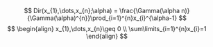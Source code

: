 $$
Dir(x_{1},\dots,x_{n};\alpha) = \frac{\Gamma(\alpha n)}{\Gamma(\alpha)^{n}}\prod_{i=1}^{n}x_{i}^{\alpha-1}
$$
$$
\begin{align}
x_{1},\dots,x_{n}\geq 0 \\
\sum\limits_{i=1}^{n}x_{i}=1
\end{align}
$$